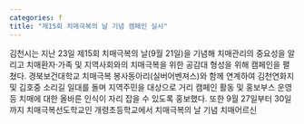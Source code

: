 ```yaml
---
categories: f
title: "제15회 치매극복의 날 기념 캠페인 실시"
---
```

김천시는 지난 23일 제15회 치매극복의 날(9월 21일)을 기념해 치매관리의 중요성을 알리고 치매환자&#8231;가족 및 지역사회와의 치매극복을 위한 공감대 형성을 위해 캠페인을 펼쳤다.									경북보건대학교 치매극복 봉사동아리(실버어벤져스)와 함께 연계하여 김천연화지 및 김호중 소리길 일대를 돌며 지역주민을 대상으로 거리 캠페인 활동 및 홍보부스 운영 등 치매에 대한 올바른 인식이 자리 잡을 수 있도록 홍보했다.									또한 9월 27일부터 30일까지 치매극복선도학교인 개령초등학교에서 치매극복의 날 기념 치매어르신